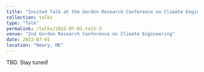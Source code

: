 ```yaml
---
title: "Invited Talk at the Gordon Research Conference on Climate Engineering: "Processes and Impacts of Radiation Management Approaches to Climate Change""
collection: talks
type: "Talk"
permalink: /talks/2022-07-01-talk-3
venue: "2nd Gordon Research Conference on Climate Engineering"
date: 2022-07-01
location: "Newry, ME"
---
```


TBD. Stay tuned!
